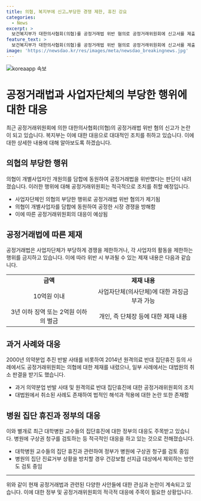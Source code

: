 ```yaml
---
title: 의협, 복지부에 신고…부당한 경쟁 제한, 휴진 강요
categories:
  - News
excerpt: >
  보건복지부가 대한의사협회(의협)를 공정거래법 위반 혐의로 공정거래위원회에 신고서를 제출했다. 이는 의협이 개별사업자인 개원의를 담합에 동원했다고 보고된 것이다. 공정거래법은 사업자단체가 부당하게 경쟁을 제한하는 행위를 금지하며, 위반 시 10억원 이내 과징금과 징역 형량이 부과될 수 있다. 또한 정부는 대학병원 교수들의 휴진으로 병원에 손실이 발생하면 구상권 청구를 검토하고 있다고 밝혔다.
feature_text: >
  보건복지부가 대한의사협회(의협)를 공정거래법 위반 혐의로 공정거래위원회에 신고서를 제출했다. 이는 의협이 개별사업자인 개원의를 담합에 동원했다고 보고된 것이다. 공정거래법은 사업자단체가 부당하게 경쟁을 제한하는 행위를 금지하며, 위반 시 10억원 이내 과징금과 징역 형량이 부과될 수 있다. 또한 정부는 대학병원 교수들의 휴진으로 병원에 손실이 발생하면 구상권 청구를 검토하고 있다고 밝혔다.
image: 'https://newsdao.kr/res/images/meta/newsdao_breakingnews.jpg'
---
```


<p><img src="https://newsdao.kr/res/images/meta/newsdao_breakingnews.jpg" alt="koreaapp 속보" /></p>

<h1>공정거래법과 사업자단체의 부당한 행위에 대한 대응</h1>

<p data-ke-size="size16">최근 공정거래위원회에 의한 대한의사협회(의협)의 공정거래법 위반 혐의 신고가 논란이 되고 있습니다. 복지부는 이에 대한 대응으로 대대적인 조치를 취하고 있습니다. 이에 대한 상세한 내용에 대해 알아보도록 하겠습니다.</p>

<h2>의협의 부당한 행위</h2>

<p data-ke-size="size16">의협이 개별사업자인 개원의를 담합에 동원하여 공정거래법을 위반했다는 판단이 내려졌습니다. 이러한 행위에 대해 공정거래위원회는 적극적으로 조치를 취할 예정입니다.</p>

<ul>
  <li>사업자단체인 의협의 부당한 행위로 공정거래법 위반 혐의가 제기됨</li>
  <li>의협이 개별사업자를 담합에 동원하여 공정한 시장 경쟁을 방해함</li>
  <li>이에 따른 공정거래위원회의 대응이 예상됨</li>
</ul>

<h2>공정거래법에 따른 제재</h2>

<p data-ke-size="size16">공정거래법은 사업자단체가 부당하게 경쟁을 제한하거나, 각 사업자의 활동을 제한하는 행위를 금지하고 있습니다. 이에 따라 위반 시 부과될 수 있는 제재 내용은 다음과 같습니다.</p>

<table>
  <tr>
    <td style="text-align: center; height: 17px;"><b>금액</b></td>
    <td style="text-align: center; height: 17px;"><b>제재 내용</b></td>
  </tr>
  <tr>
    <td style="text-align: center; height: 17px;">10억원 이내</td>
    <td style="text-align: center; height: 17px;">사업자단체(의사단체)에 대한 과징금 부과 가능</td>
  </tr>
  <tr>
    <td style="text-align: center; height: 17px;">3년 이하 징역 또는 2억원 이하의 벌금</td>
    <td style="text-align: center; height: 17px;">개인, 즉 단체장 등에 대한 제재 내용</td>
  </tr>
</table>

<h2>과거 사례와 대응</h2>

<p data-ke-size="size16">2000년 의약분업 추진 반발 사태를 비롯하여 2014년 원격의료 반대 집단휴진 등의 사례에서도 공정거래위원회는 의협에 대한 제재를 내렸으나, 일부 사례에서는 대법원의 취소 판결을 받기도 했습니다.</p>

<ul>
  <li>과거 의약분업 반발 사태 및 원격의료 반대 집단휴진에 대한 공정거래위원회의 조치</li>
  <li>대법원에서 취소된 사례도 존재하여 법적인 해석과 적용에 대한 논란 또한 존재함</li>
</ul>

<h2>병원 집단 휴진과 정부의 대응</h2>

<p data-ke-size="size16">이와 별개로 최근 대학병원 교수들의 집단휴진에 대한 정부의 대응도 주목받고 있습니다. 병원에 구상권 청구를 검토하는 등 적극적인 대응을 하고 있는 것으로 전해졌습니다.</p>

<ul>
  <li>대학병원 교수들의 집단 휴진과 관련하여 정부가 병원에 구상권 청구를 검토 중임</li>
  <li>병원의 집단 진료거부 상황을 방치할 경우 건강보험 선지급 대상에서 제외하는 방안도 검토 중임</li>
</ul>

<hr>

<p data-ke-size="size16">위와 같이 현재 공정거래법과 관련된 다양한 사안들에 대한 관심과 논란이 계속되고 있습니다. 이에 대한 정부 및 공정거래위원회의 적극적 대응에 주목이 필요한 상황입니다.</p>

